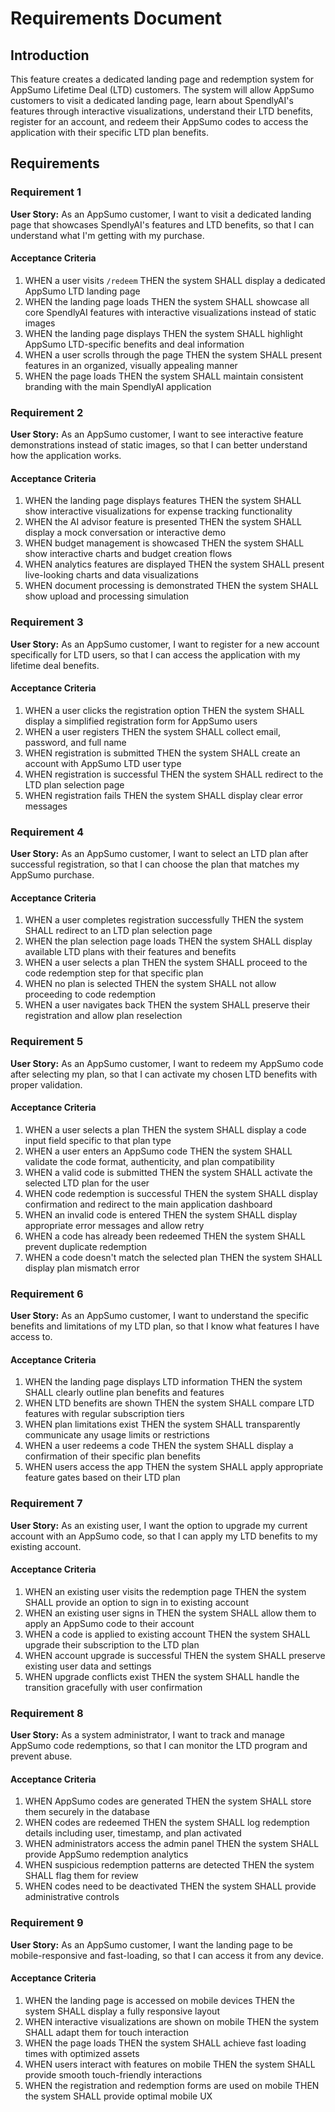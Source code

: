 # Requirements Document

## Introduction

This feature creates a dedicated landing page and redemption system for AppSumo Lifetime Deal (LTD) customers. The system will allow AppSumo customers to visit a dedicated landing page, learn about SpendlyAI's features through interactive visualizations, understand their LTD benefits, register for an account, and redeem their AppSumo codes to access the application with their specific LTD plan benefits.

## Requirements

### Requirement 1

**User Story:** As an AppSumo customer, I want to visit a dedicated landing page that showcases SpendlyAI's features and LTD benefits, so that I can understand what I'm getting with my purchase.

#### Acceptance Criteria

1. WHEN a user visits `/redeem` THEN the system SHALL display a dedicated AppSumo LTD landing page
2. WHEN the landing page loads THEN the system SHALL showcase all core SpendlyAI features with interactive visualizations instead of static images
3. WHEN the landing page displays THEN the system SHALL highlight AppSumo LTD-specific benefits and deal information
4. WHEN a user scrolls through the page THEN the system SHALL present features in an organized, visually appealing manner
5. WHEN the page loads THEN the system SHALL maintain consistent branding with the main SpendlyAI application

### Requirement 2

**User Story:** As an AppSumo customer, I want to see interactive feature demonstrations instead of static images, so that I can better understand how the application works.

#### Acceptance Criteria

1. WHEN the landing page displays features THEN the system SHALL show interactive visualizations for expense tracking functionality
2. WHEN the AI advisor feature is presented THEN the system SHALL display a mock conversation or interactive demo
3. WHEN budget management is showcased THEN the system SHALL show interactive charts and budget creation flows
4. WHEN analytics features are displayed THEN the system SHALL present live-looking charts and data visualizations
5. WHEN document processing is demonstrated THEN the system SHALL show upload and processing simulation

### Requirement 3

**User Story:** As an AppSumo customer, I want to register for a new account specifically for LTD users, so that I can access the application with my lifetime deal benefits.

#### Acceptance Criteria

1. WHEN a user clicks the registration option THEN the system SHALL display a simplified registration form for AppSumo users
2. WHEN a user registers THEN the system SHALL collect email, password, and full name
3. WHEN registration is submitted THEN the system SHALL create an account with AppSumo LTD user type
4. WHEN registration is successful THEN the system SHALL redirect to the LTD plan selection page
5. WHEN registration fails THEN the system SHALL display clear error messages

### Requirement 4

**User Story:** As an AppSumo customer, I want to select an LTD plan after successful registration, so that I can choose the plan that matches my AppSumo purchase.

#### Acceptance Criteria

1. WHEN a user completes registration successfully THEN the system SHALL redirect to an LTD plan selection page
2. WHEN the plan selection page loads THEN the system SHALL display available LTD plans with their features and benefits
3. WHEN a user selects a plan THEN the system SHALL proceed to the code redemption step for that specific plan
4. WHEN no plan is selected THEN the system SHALL not allow proceeding to code redemption
5. WHEN a user navigates back THEN the system SHALL preserve their registration and allow plan reselection

### Requirement 5

**User Story:** As an AppSumo customer, I want to redeem my AppSumo code after selecting my plan, so that I can activate my chosen LTD benefits with proper validation.

#### Acceptance Criteria

1. WHEN a user selects a plan THEN the system SHALL display a code input field specific to that plan type
2. WHEN a user enters an AppSumo code THEN the system SHALL validate the code format, authenticity, and plan compatibility
3. WHEN a valid code is submitted THEN the system SHALL activate the selected LTD plan for the user
4. WHEN code redemption is successful THEN the system SHALL display confirmation and redirect to the main application dashboard
5. WHEN an invalid code is entered THEN the system SHALL display appropriate error messages and allow retry
6. WHEN a code has already been redeemed THEN the system SHALL prevent duplicate redemption
7. WHEN a code doesn't match the selected plan THEN the system SHALL display plan mismatch error

### Requirement 6

**User Story:** As an AppSumo customer, I want to understand the specific benefits and limitations of my LTD plan, so that I know what features I have access to.

#### Acceptance Criteria

1. WHEN the landing page displays LTD information THEN the system SHALL clearly outline plan benefits and features
2. WHEN LTD benefits are shown THEN the system SHALL compare LTD features with regular subscription tiers
3. WHEN plan limitations exist THEN the system SHALL transparently communicate any usage limits or restrictions
4. WHEN a user redeems a code THEN the system SHALL display a confirmation of their specific plan benefits
5. WHEN users access the app THEN the system SHALL apply appropriate feature gates based on their LTD plan

### Requirement 7

**User Story:** As an existing user, I want the option to upgrade my current account with an AppSumo code, so that I can apply my LTD benefits to my existing account.

#### Acceptance Criteria

1. WHEN an existing user visits the redemption page THEN the system SHALL provide an option to sign in to existing account
2. WHEN an existing user signs in THEN the system SHALL allow them to apply an AppSumo code to their account
3. WHEN a code is applied to existing account THEN the system SHALL upgrade their subscription to the LTD plan
4. WHEN account upgrade is successful THEN the system SHALL preserve existing user data and settings
5. WHEN upgrade conflicts exist THEN the system SHALL handle the transition gracefully with user confirmation

### Requirement 8

**User Story:** As a system administrator, I want to track and manage AppSumo code redemptions, so that I can monitor the LTD program and prevent abuse.

#### Acceptance Criteria

1. WHEN AppSumo codes are generated THEN the system SHALL store them securely in the database
2. WHEN codes are redeemed THEN the system SHALL log redemption details including user, timestamp, and plan activated
3. WHEN administrators access the admin panel THEN the system SHALL provide AppSumo redemption analytics
4. WHEN suspicious redemption patterns are detected THEN the system SHALL flag them for review
5. WHEN codes need to be deactivated THEN the system SHALL provide administrative controls

### Requirement 9

**User Story:** As an AppSumo customer, I want the landing page to be mobile-responsive and fast-loading, so that I can access it from any device.

#### Acceptance Criteria

1. WHEN the landing page is accessed on mobile devices THEN the system SHALL display a fully responsive layout
2. WHEN interactive visualizations are shown on mobile THEN the system SHALL adapt them for touch interaction
3. WHEN the page loads THEN the system SHALL achieve fast loading times with optimized assets
4. WHEN users interact with features on mobile THEN the system SHALL provide smooth touch-friendly interactions
5. WHEN the registration and redemption forms are used on mobile THEN the system SHALL provide optimal mobile UX